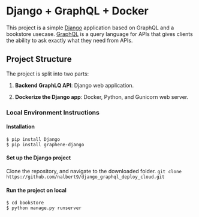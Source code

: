 # Django + GraphQL + Docker

This project is a simple [Django](https://www.djangoproject.com/) application based on GraphQL and a bookstore usecase. [GraphQL](https://graphql.org/) is a query language for APIs that gives clients the ability to ask exactly what they need from APIs.

## Project Structure

The project is split into two parts:

1. __Backend GraphLQ API__: Django web application.

2. __Dockerize the Django app__: Docker, Python, and Gunicorn web server.

### Local Environment Instructions

#### Installation
```
$ pip install Django
$ pip install graphene-django
```

#### Set up the Django project
Clone the repository, and navigate to the downloaded folder. 
	```
	git clone https://github.com/nalbert9/django_graphql_deploy_cloud.git
	```
#### Run the project on local
```
$ cd bookstore
$ python manage.py runserver
```
